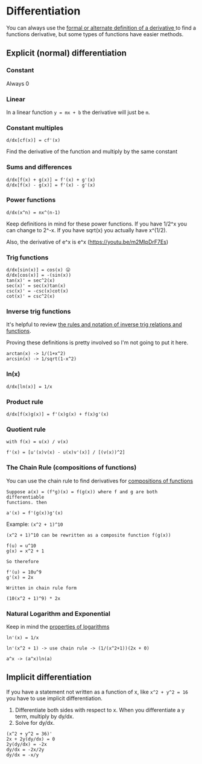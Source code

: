 # Differentiation

You can always use the [ formal or alternate definition of a derivative ](./derivatives.md) to find
a functions derivative, but some types of functions have easier methods.

## Explicit (normal) differentiation

### Constant

Always 0

### Linear

In a linear function `y = mx + b` the derivative will just be `m`.

### Constant multiples

```
d/dx[cf(x)] = cf'(x)
```

Find the derivative of the function and multiply by the
same constant

### Sums and differences

```
d/dx[f(x) + g(x)] = f'(x) + g'(x)
d/dx[f(x) - g(x)] = f'(x) - g'(x)
```

### Power functions

```
d/dx(x^n) = nx^(n-1)
```

Keep definitions in mind for these power functions. If you have 1/2^x you can change to
2^-x. If you have sqrt(x) you actually have x^(1/2).

Also, the derivative of e^x is e^x (https://youtu.be/m2MIpDrF7Es)

### Trig functions

```
d/dx[sin(x)] = cos(x) 😮
d/dx[cos(x)] = -(sin(x))
tan(x)' = sec^2(x)
sec(x)' = sec(x)tan(x)
csc(x)' = -csc(x)cot(x)
cot(x)' = csc^2(x)
```

### Inverse trig functions

It's helpful to review [the rules and notation of inverse trig relations and functions](../trigonometry/inverse-trig-functions.md).

Proving these definitions is pretty involved so I'm not going to put it here.

```
arctan(x) -> 1/(1+x^2)
arcsin(x) -> 1/sqrt(1-x^2)
```

### ln(x)

```
d/dx[ln(x)] = 1/x
```

### Product rule

```
d/dx[f(x)g(x)] = f'(x)g(x) + f(x)g'(x)
```

### Quotient rule

```
with f(x) = u(x) / v(x)

f'(x) = [u'(x)v(x) - u(x)v'(x)] / [(v(x))^2]
```

### The Chain Rule (compositions of functions)

You can use the chain rule to find derivatives for [compositions of functions](../algebra/combinations-of-functions.md)

```
Suppose a(x) = (f°g)(x) = f(g(x)) where f and g are both differentiable
functions. then

a'(x) = f'(g(x))g'(x)
```

Example: `(x^2 + 1)^10`

```
(x^2 + 1)^10 can be rewritten as a composite function f(g(x))

f(u) = u^10
g(x) = x^2 + 1

So therefore

f'(u) = 10u^9
g'(x) = 2x

Written in chain rule form

(10(x^2 + 1)^9) * 2x
```

### Natural Logarithm and Exponential

Keep in mind the [properties of logarithms](../algebra/exponential-and-logarithmic-functions.md)

```
ln'(x) = 1/x

ln'(x^2 + 1) -> use chain rule -> (1/(x^2+1))(2x + 0)

a^x -> (a^x)ln(a)
```

## Implicit differentiation

If you have a statement not written as a function of x, like `x^2 + y^2 = 16`
you have to use implicit differentiation.

1. Differentiate both sides with respect to x. When you differentiate a y term,
   multiply by dy/dx.
2. Solve for dy/dx.

```
(x^2 + y^2 = 36)'
2x + 2y(dy/dx) = 0
2y(dy/dx) = -2x
dy/dx = -2x/2y
dy/dx = -x/y
```
